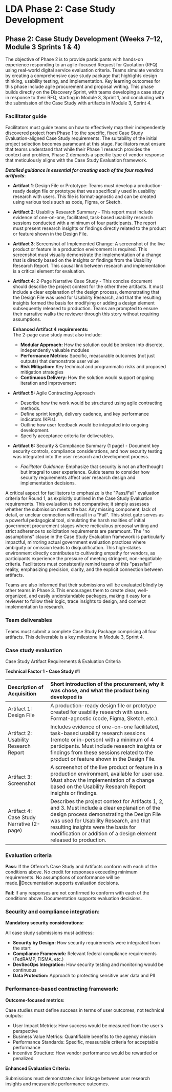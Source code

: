# LDA Phase 2: Case Study Development 

## Phase 2: Case Study Development (Weeks 7–12, Module 3 Sprints 1 & 4\)

The objective of Phase 2 is to provide participants with hands-on experience responding to an agile-focused Request for Quotation (RFQ) using real-world digital service evaluation criteria. Teams simulate vendors by creating a comprehensive case study package that highlights design thinking, usability testing, and implementation. Key learning outcomes for this phase include agile procurement and proposal writing. This phase builds directly on the Discovery Sprint, with teams developing a case study in response to their RFQ, starting in Module 3, Sprint 1, and concluding with the submission of the Case Study with artifacts in Module 3, Sprint 4\.

### Facilitator guide

Facilitators must guide teams on how to effectively map their independently discovered project from Phase 1 to the specific, fixed Case Study Evaluation-aligned Case Study requirements. The suitability of the initial project selection becomes paramount at this stage. Facilitators must ensure that teams understand that while their Phase 1 research provides the context and problem, Phase 2 demands a specific type of vendor response that meticulously aligns with the Case Study Evaluation framework.

***Detailed guidance is essential for creating each of the four required artifacts***:

* **Artifact 1**: Design File or Prototype: Teams must develop a production-ready design file or prototype that was specifically used in usability research with users. This file is format-agnostic and can be created using various tools such as code, Figma, or Sketch.  
* **Artifact 2**: Usability Research Summary \- This report must include evidence of one-on-one, facilitated, task-based usability research sessions conducted with a minimum of four participants. The report must present research insights or findings directly related to the product or feature shown in the Design File.  
* **Artifact 3**: Screenshot of Implemented Change: A screenshot of the live product or feature in a production environment is required. This screenshot must visually demonstrate the implementation of a change that is directly based on the insights or findings from the Usability Research Report. This causal link between research and implementation is a critical element for evaluation.  
* **Artifact 4**: 2-Page Narrative Case Study \- This concise document should describe the project context for the other three artifacts. It must include a clear explanation of the design process, demonstrating that the Design File was used for Usability Research, and that the resulting insights formed the basis for modifying or adding a design element subsequently released to production. Teams are prompted to ensure their narrative walks the reviewer through this story without requiring assumptions.

  **Enhanced Artifact 4 requirements:** <br>
   The 2-page case study must also include:
  * **Modular Approach:** How the solution could be broken into discrete, independently valuable modules
  * **Performance Metrics:** Specific, measurable outcomes (not just outputs) that demonstrate user value
  * **Risk Mitigation:** Key technical and programmatic risks and proposed mitigation strategies
  * **Continuous Delivery:** How the solution would support ongoing iteration and improvement
* **Artifact 5:** Agile Contracting Approach
  * Describe how the work would be structured using agile contracting methods.
  * Define sprint length, delivery cadence, and key performance indicators (KPIs).
  * Outline how user feedback would be integrated into ongoing development.
  * Specify acceptance criteria for deliverables.
* **Artifact 6:** Security & Compliance Summary (1 page) - Document key security controls, compliance considerations, and how security testing was integrated into the user research and development process.
  * _Facilitator Guidance:_
Emphasize that security is not an afterthought but integral to user experience. Guide teams to consider how security requirements affect user research design and implementation decisions.
  
A critical aspect for facilitators to emphasize is the "Pass/Fail" evaluation criteria for Round 1, as explicitly outlined in the Case Study Evaluation requirements. This evaluation is not comparative; it simply assesses whether the submission meets the bar. Any missing component, lack of detail, or unclear connection will result in a "Fail". This strict gate serves as a powerful pedagogical tool, simulating the harsh realities of initial government procurement stages where meticulous proposal writing and strict adherence to solicitation requirements are paramount. The "no assumptions" clause in the Case Study Evaluation framework is particularly impactful, mirroring actual government evaluation practices where ambiguity or omission leads to disqualification. This high-stakes environment directly contributes to cultivating empathy for vendors, as participants experience the pressure of meeting stringent, non-negotiable criteria. Facilitators must consistently remind teams of this "pass/fail" reality, emphasizing precision, clarity, and the explicit connection between artifacts.

Teams are also informed that their submissions will be evaluated blindly by other teams in Phase 3\. This encourages them to create clear, well-organized, and easily understandable packages, making it easy for a reviewer to follow their logic, trace insights to design, and connect implementation to research.

### Team deliverables 
Teams must submit a complete Case Study Package comprising all four artifacts. This deliverable is a key milestone in Module 3, Sprint 4\.

### Case study evaluation
Case Study Artifact Requirements & Evaluation Criteria

**Technical Factor 1 - Case Study #1**

| Description of Acquisition | Short introduction of the procurement, why it was chose, and what the product being developed is |
| :---- | :---- |
| Artifact 1: Design File | A production-ready design file or prototype created for usability research with users. Format-agnostic (code, Figma, Sketch, etc.). |
| Artifact 2: Usability Research Report | Includes evidence of one-on-one facilitated, task-based usability research sessions (remote or in-person) with a minimum of 4 participants. Must include research insights or findings from these sessions related to the product or feature shown in the Design File. |
| Artifact 3: Screenshot | A screenshot of the live product or feature in a production environment, available for user use. Must show the implementation of a change based on the Usability Research Report insights or findings. |
| Artifact 4: Case Study Narrative (2-page) | Describes the project context for Artifacts 1, 2, and 3\. Must include a clear explanation of the design process demonstrating the Design File was used for Usability Research, and that resulting insights were the basis for modification or addition of a design element released to production. |

### Evaluation criteria

**Pass**: If the Offeror’s Case Study and Artifacts conform with each of the conditions above. No credit for responses exceeding minimum requirements. No assumptions of conformance will be made.Documentation supports evaluation decisions.</br>

**Fail**: If any responses are not confirmed to conform with each of the conditions above. Documentation supports evaluation decisions.



### Security and compliance integration:

**Mandatory security considerations:**

All case study submissions must address:
* **Security by Design:** How security requirements were integrated from the start
* **Compliance Framework:** Relevant federal compliance requirements (FedRAMP, FISMA, etc.)
* **DevSecOps Integration:** How security testing and monitoring would be continuous
* **Data Protection:** Approach to protecting sensitive user data and PII

### Performance-based contracting framework:

**Outcome-focused metrics:** 

Case studies must define success in terms of user outcomes, not technical outputs:
* User Impact Metrics: How success would be measured from the user's perspective
* Business Value Metrics: Quantifiable benefits to the agency mission
* Performance Standards: Specific, measurable criteria for acceptable performance
* Incentive Structure: How vendor performance would be rewarded or penalized

**Enhanced Evaluation Criteria:**

Submissions must demonstrate clear linkage between user research insights and measurable performance outcomes.
